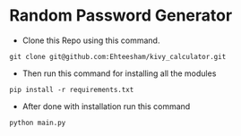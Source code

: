 # Random Password Generator

- Clone this Repo using this command.
```shell
git clone git@github.com:Ehteesham/kivy_calculator.git
```

- Then run this command for installing all the modules
```shell
pip install -r requirements.txt
```

- After done with installation run this command
```shell
python main.py
```